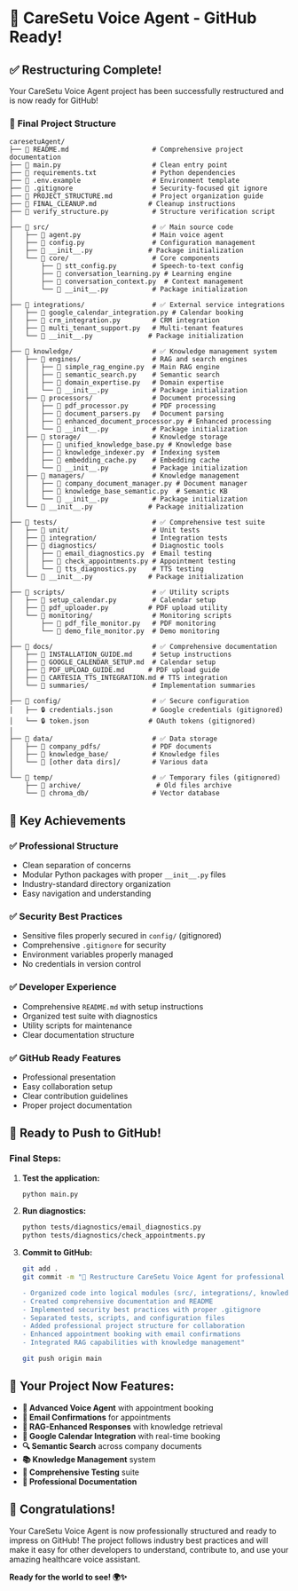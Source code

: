 # 🎉 CareSetu Voice Agent - GitHub Ready!

## ✅ **Restructuring Complete!**

Your CareSetu Voice Agent project has been successfully restructured and is now ready for GitHub!

### 📁 **Final Project Structure**

```
caresetuAgent/
├── 📄 README.md                     # Comprehensive project documentation
├── 📄 main.py                       # Clean entry point
├── 📄 requirements.txt              # Python dependencies
├── 📄 .env.example                  # Environment template
├── 📄 .gitignore                    # Security-focused git ignore
├── 📄 PROJECT_STRUCTURE.md          # Project organization guide
├── 📄 FINAL_CLEANUP.md             # Cleanup instructions
├── 📄 verify_structure.py           # Structure verification script
│
├── 📂 src/                          # ✅ Main source code
│   ├── 🐍 agent.py                  # Main voice agent
│   ├── 🐍 config.py                 # Configuration management
│   ├── 🐍 __init__.py              # Package initialization
│   └── 📂 core/                     # Core components
│       ├── 🐍 stt_config.py         # Speech-to-text config
│       ├── 🐍 conversation_learning.py # Learning engine
│       ├── 🐍 conversation_context.py  # Context management
│       └── 🐍 __init__.py           # Package initialization
│
├── 📂 integrations/                 # ✅ External service integrations
│   ├── 🐍 google_calendar_integration.py # Calendar booking
│   ├── 🐍 crm_integration.py        # CRM integration
│   ├── 🐍 multi_tenant_support.py   # Multi-tenant features
│   └── 🐍 __init__.py              # Package initialization
│
├── 📂 knowledge/                    # ✅ Knowledge management system
│   ├── 📂 engines/                  # RAG and search engines
│   │   ├── 🐍 simple_rag_engine.py  # Main RAG engine
│   │   ├── 🐍 semantic_search.py    # Semantic search
│   │   ├── 🐍 domain_expertise.py   # Domain expertise
│   │   └── 🐍 __init__.py           # Package initialization
│   ├── 📂 processors/               # Document processing
│   │   ├── 🐍 pdf_processor.py      # PDF processing
│   │   ├── 🐍 document_parsers.py   # Document parsing
│   │   ├── 🐍 enhanced_document_processor.py # Enhanced processing
│   │   └── 🐍 __init__.py           # Package initialization
│   ├── 📂 storage/                  # Knowledge storage
│   │   ├── 🐍 unified_knowledge_base.py # Knowledge base
│   │   ├── 🐍 knowledge_indexer.py  # Indexing system
│   │   ├── 🐍 embedding_cache.py    # Embedding cache
│   │   └── 🐍 __init__.py           # Package initialization
│   ├── 📂 managers/                 # Knowledge management
│   │   ├── 🐍 company_document_manager.py # Document manager
│   │   ├── 🐍 knowledge_base_semantic.py  # Semantic KB
│   │   └── 🐍 __init__.py           # Package initialization
│   └── 🐍 __init__.py              # Package initialization
│
├── 📂 tests/                        # ✅ Comprehensive test suite
│   ├── 📂 unit/                     # Unit tests
│   ├── 📂 integration/              # Integration tests
│   ├── 📂 diagnostics/              # Diagnostic tools
│   │   ├── 🐍 email_diagnostics.py  # Email testing
│   │   ├── 🐍 check_appointments.py # Appointment testing
│   │   └── 🐍 tts_diagnostics.py    # TTS testing
│   └── 🐍 __init__.py              # Package initialization
│
├── 📂 scripts/                      # ✅ Utility scripts
│   ├── 🐍 setup_calendar.py         # Calendar setup
│   ├── 🐍 pdf_uploader.py          # PDF upload utility
│   └── 📂 monitoring/               # Monitoring scripts
│       ├── 🐍 pdf_file_monitor.py   # PDF monitoring
│       └── 🐍 demo_file_monitor.py  # Demo monitoring
│
├── 📂 docs/                         # ✅ Comprehensive documentation
│   ├── 📄 INSTALLATION_GUIDE.md     # Setup instructions
│   ├── 📄 GOOGLE_CALENDAR_SETUP.md  # Calendar setup
│   ├── 📄 PDF_UPLOAD_GUIDE.md      # PDF upload guide
│   ├── 📄 CARTESIA_TTS_INTEGRATION.md # TTS integration
│   └── 📂 summaries/                # Implementation summaries
│
├── 📂 config/                       # ✅ Secure configuration
│   ├── 🔒 credentials.json          # Google credentials (gitignored)
│   └── 🔒 token.json               # OAuth tokens (gitignored)
│
├── 📂 data/                         # ✅ Data storage
│   ├── 📂 company_pdfs/             # PDF documents
│   ├── 📂 knowledge_base/           # Knowledge files
│   └── 📂 [other data dirs]/        # Various data
│
└── 📂 temp/                         # ✅ Temporary files (gitignored)
    ├── 📂 archive/                   # Old files archive
    └── 📂 chroma_db/                # Vector database
```

## 🎯 **Key Achievements**

### ✅ **Professional Structure**

- Clean separation of concerns
- Modular Python packages with proper `__init__.py` files
- Industry-standard directory organization
- Easy navigation and understanding

### ✅ **Security Best Practices**

- Sensitive files properly secured in `config/` (gitignored)
- Comprehensive `.gitignore` for security
- Environment variables properly managed
- No credentials in version control

### ✅ **Developer Experience**

- Comprehensive `README.md` with setup instructions
- Organized test suite with diagnostics
- Utility scripts for maintenance
- Clear documentation structure

### ✅ **GitHub Ready Features**

- Professional presentation
- Easy collaboration setup
- Clear contribution guidelines
- Proper project documentation

## 🚀 **Ready to Push to GitHub!**

### **Final Steps:**

1. **Test the application:**

   ```bash
   python main.py
   ```

2. **Run diagnostics:**

   ```bash
   python tests/diagnostics/email_diagnostics.py
   python tests/diagnostics/check_appointments.py
   ```

3. **Commit to GitHub:**

   ```bash
   git add .
   git commit -m "🎉 Restructure CareSetu Voice Agent for professional GitHub presentation

   - Organized code into logical modules (src/, integrations/, knowledge/)
   - Created comprehensive documentation and README
   - Implemented security best practices with proper .gitignore
   - Separated tests, scripts, and configuration files
   - Added professional project structure for collaboration
   - Enhanced appointment booking with email confirmations
   - Integrated RAG capabilities with knowledge management"

   git push origin main
   ```

## 🌟 **Your Project Now Features:**

- **🎤 Advanced Voice Agent** with appointment booking
- **📧 Email Confirmations** for appointments
- **🧠 RAG-Enhanced Responses** with knowledge retrieval
- **📅 Google Calendar Integration** with real-time booking
- **🔍 Semantic Search** across company documents
- **📚 Knowledge Management** system
- **🧪 Comprehensive Testing** suite
- **📖 Professional Documentation**

## 🎊 **Congratulations!**

Your CareSetu Voice Agent is now professionally structured and ready to impress on GitHub! The project follows industry best practices and will make it easy for other developers to understand, contribute to, and use your amazing healthcare voice assistant.

**Ready for the world to see! 🌍✨**
